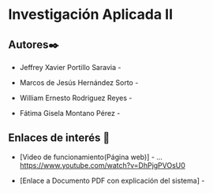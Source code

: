 # Investigación Aplicada II


## Autores✒️

* Jeffrey Xavier Portillo Saravia - 				

* Marcos de Jesús Hernández Sorto - 

* William Ernesto Rodriguez Reyes -	

* Fátima Gisela Montano Pérez -			



## Enlaces de interés 👀


* [Video de funcionamiento(Página web)] - ... https://www.youtube.com/watch?v=DhPjgPVOsU0

* [Enlace a Documento PDF con explicación del sistema] - 

